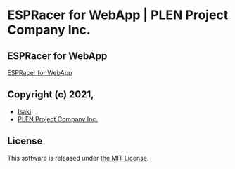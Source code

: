 ﻿ESPRacer for WebApp | PLEN Project Company Inc.
===============================================================================

## ESPRacer for WebApp

[ESPRacer for WebApp](https://plenprojectcompany.github.io/ESPRacer-webapp/)

## Copyright (c) 2021,
- [Isaki](https://github.com/IsakiMatsubara)
- [PLEN Project Company Inc.](https://plen.jp)

## License
This software is released under [the MIT License](http://opensource.org/licenses/mit-license.php).
